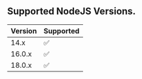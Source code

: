 ## Supported NodeJS Versions.

| Version | Supported          |
| ------- | ------------------ |
| 14.x   | :white_check_mark: |
| 16.0.x   | :white_check_mark: |
| 18.0.x   | :white_check_mark: |
